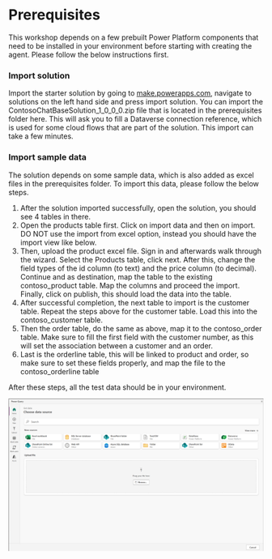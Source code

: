 # Prerequisites

This workshop depends on a few prebuilt Power Platform components that need to be installed in your environment before starting with creating the agent. Please follow the below instructions first.

### Import solution

Import the starter solution by going to [make.powerapps.com](https://make.powerapps.com), navigate to solutions on the left hand side and press import solution. You can import the ContosoChatBaseSolution_1_0_0_0.zip file that is located in the prerequisites folder here. This will ask you to fill a Dataverse connection reference, which is used for some cloud flows that are part of the solution. This import can take a few minutes.

### Import sample data

The solution depends on some sample data, which is also added as excel files in the prerequisites folder. To import this data, please follow the below steps.

1. After the solution imported successfully, open the solution, you should see 4 tables in there.
2. Open the products table first. Click on import data and then on import. DO NOT use the import from excel option, instead you should have the import view like below.
3. Then, upload the product excel file. Sign in and afterwards walk through the wizard. Select the Products table, click next. After this, change the field types of the id column (to text) and the price column (to decimal). Continue and as destination, map the table to the existing contoso_product table. Map the columns and proceed the import. Finally, click on publish, this should load the data into the table.
4. After successful completion, the next table to import is the customer table. Repeat the steps above for the customer table. Load this into the contoso_customer table.
5. Then the order table, do the same as above, map it to the contoso_order table. Make sure to fill the first field with the customer number, as this will set the association between a customer and an order.
6. Last is the orderline table, this will be linked to product and order, so make sure to set these fields properly, and map the file to the contoso_orderline table


After these steps, all the test data should be in your environment.


![Import](../media/00-import.png)




